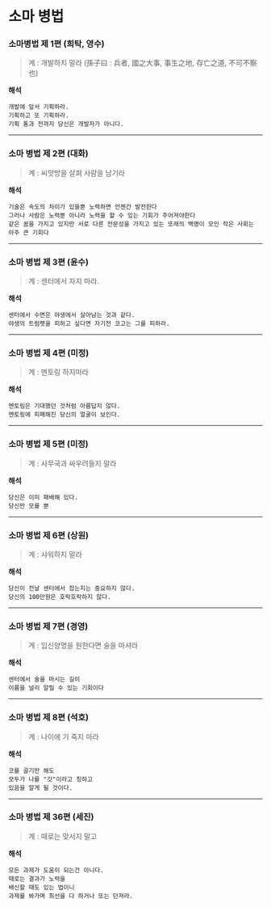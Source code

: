# 소마 병법

### 소마병법 제 1편 (희탁, 영수)

> 계 : 개발하지 말라
> (孫子曰 : 兵者, 國之大事, 事生之地, 存亡之道, 不可不察也)

**해석**
```
개발에 앞서 기획하라.  
기획하고 또 기획하라.  
기획 통과 전까지 당신은 개발자가 아니다.  
```
---

### 소마 병법 제 2편 (대화)

> 계 : 씨앗방을 살펴 사람을 남기라

**해석**
```
기술은 속도의 차이가 있을뿐 노력하면 언젠간 발전한다  
그러나 사람은 노력뿐 아니라 노력을 할 수 있는 기회가 주어져야한다  
같은 꿈을 가지고 있지만 서로 다른 전문성을 가지고 있는 또래의 백명이 모인 작은 사회는 아주 큰 기회다  
```
---

### 소마 병법 제 3편 (윤수)

> 계 : 센터에서 자지 마라.

**해석**
```
센터에서 수면은 야생에서 살아남는 것과 같다.  
야생의 트럼펫을 피하고 싶다면 자기전 코고는 그를 피하라.  
```
---

### 소마 병법 제 4편 (미정)

> 계 : 멘토링 하지마라

**해석**
```
멘토링은 기대했던 것처럼 아름답지 않다.  
멘토링에 피폐해진 당신의 얼굴이 보인다.  
```
---

### 소마 병법 제 5편 (미정)

> 계 : 사무국과 싸우려들지 말라

**해석**
```
당신은 이미 패배해 있다.  
당신만 모를 뿐  
```
---

### 소마 병법 제 6편 (상원)

> 계 : 샤워하지 말라

**해석**
```
당신이 전날 센터에서 잤는지는 중요하지 않다.  
당신의 100만원은 호락호락하지 않다.  
```
---

### 소마 병법 제 7편 (경영)

> 계 : 입신양명을 원한다면 술을 마셔라

**해석**
```
센터에서 술을 마시는 길이  
이름을 널리 알릴 수 있는 기회이다  
```
---

### 소마 병법 제 8편 (석호)

> 계 : 나이에 기 죽지 마라

**해석**
```
코를 골기만 해도  
모두가 나를 "갓"이라고 칭하고  
있음을 알게 될 것이다. 
```
---

### 소마 병법 제 36편 (세진)

> 계 : 때로는 맞서지 말고 

**해석**
```
모든 과제가 도움이 되는건 아니다.  
때로는 결과가 노력을  
배신할 때도 있는 법이니  
과제를 봐가며 최선을 다 하거나 또는 던져라.  
```
